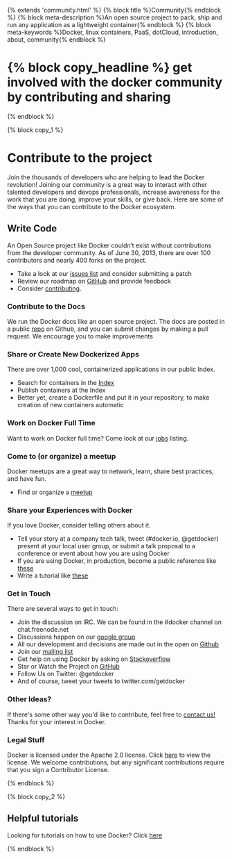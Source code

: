 {% extends 'community.html' %}
{% block title %}Community{% endblock %}
{% block meta-description %}An open source project to pack, ship and run any application as a lightweight container{% endblock %}
{% block meta-keywords %}Docker, linux containers, PaaS, dotCloud, introduction, about, community{% endblock %}


{% block copy_headline %}
get involved with the docker community by contributing and sharing
==================================================================
{% endblock %}

{% block copy_1 %}

# Contribute to the project #

Join the thousands of developers who are helping to lead the Docker revolution! Joining our community is a great way to
interact with other talented developers and devops professionals, increase awareness for the work that you are doing,
improve your skills, or give back. Here are some of the ways that you can contribute to the Docker ecosystem.

## Write Code ##

An Open Source project like Docker couldn’t exist without contributions from the developer community.
    As of June 30, 2013, there are over 100 contributors and nearly 400 forks on the project.

* Take a look at our [issues list](https://github.com/dotcloud/docker/issues?state=open) and consider submitting a patch
* Review our roadmap on [GitHub](github.com/dotcloud/docker) and provide feedback
* Consider [contributing](https://github.com/dotcloud/docker/blob/master/CONTRIBUTING.md).

### Contribute to the Docs ###

We run the Docker docs like an open source project. The docs are posted in a public [repo](https://github.com/dotcloud/docker/tree/master/docs) on Github, and you can submit 
    changes by making a pull request. We encourage you to make improvements

### Share or Create New Dockerized Apps ###
There are over 1,000 cool, containerized applications in our public Index.

* Search for containers in the [Index](https://index.docker.io/)
* Publish containers at the Index
* Better yet, create a Dockerfile and put it in your repository, to make creation of new containers automatic

### Work on Docker Full Time ###
Want to work on Docker full time? Come look at our [jobs](http://dotcloud.theresumator.com/apply/) listing.

### Come to (or organize) a meetup ###

Docker meetups  are a great way to network, learn, share best practices, and have fun.

* Find or organize a [meetup](http://www.meetup.com/Docker-meetups/)

### Share your Experiences with Docker ###
If you love Docker, consider telling others about it.

* Tell your story at a company tech talk, tweet (#docker.io, @getdocker)  present at your local user group, or submit a
    talk proposal to a conference or event about how you are using Docker
* If you are using Docker,  in production, become a public reference like [these](http://blog.docker.io/2013/07/docker-projects-from-the-docker-community/) 
* Write a tutorial  like [these](http://blog.docker.io/2013/06/14-great-tutorials-on-docker/)


### Get in Touch ###

There are several ways to get in touch:

* Join the discussion on IRC. We can be found in the #docker channel on chat.freenode.net
* Discussions happen on our [google group](https://groups.google.com/forum/#!forum/docker-club)
* All our development and decisions are made out in the open on [Github](github.com/dotcloud/docker)
* Join our [mailing list](https://groups.google.com/forum/#!forum/docker-club)
* Get help on using Docker by asking on [Stackoverflow]()
* Star or Watch the Project on [GitHub](http://github.com/dotcloud/docker)
* Follow Us on Twitter: @getdocker
* And of course, tweet your tweets to twitter.com/getdocker


### Other Ideas? ###
If there's some other way you'd like to contribute, feel free to [contact us!](support@dotcloud.com) Thanks for your interest in Docker.

### Legal Stuff ###
Docker is licensed under the Apache 2.0 license. Click [here](https://github.com/dotcloud/docker/blob/master/LICENSE) to view the license.
We welcome contributions, but any significant contributions require that you sign a Contributor License.


{% endblock %}


{% block copy_2 %}

## Helpful tutorials ##
Looking for tutorials on how to use Docker? Click [here](http://blog.docker.io/2013/06/14-great-tutorials-on-docker/)

{% endblock  %}


